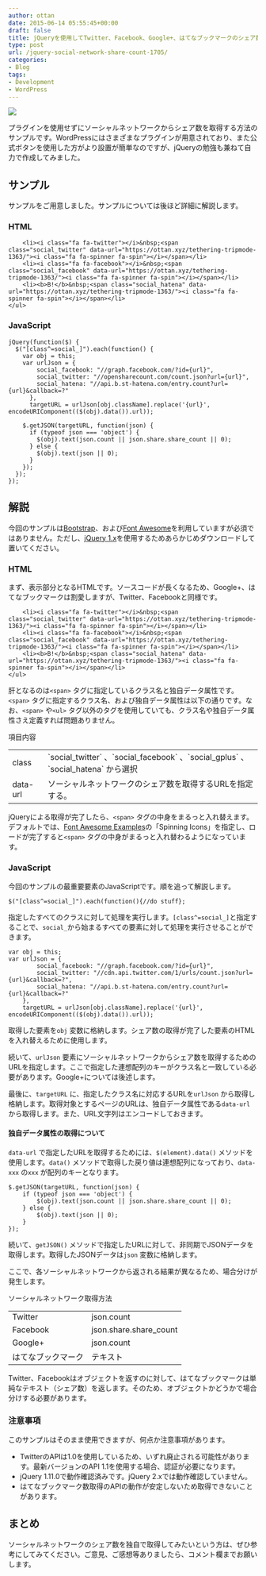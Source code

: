 ```yaml
---
author: ottan
date: 2015-06-14 05:55:45+00:00
draft: false
title: jQueryを使用してTwitter、Facebook、Google+、はてなブックマークのシェア数を非同期で取得する方法のまとめ
type: post
url: /jquery-social-network-share-count-1705/
categories:
- Blog
tags:
- Development
- WordPress
---
```


![](/images/2015/06/150614-557d1764949ee.jpg)






プラグインを使用せずにソーシャルネットワークからシェア数を取得する方法のサンプルです。WordPressにはさまざまなプラグインが用意されており、また公式ボタンを使用した方がより設置が簡単なのですが、jQueryの勉強も兼ねて自力で作成してみました。





## サンプル





サンプルをご用意しました。サンプルについては後ほど詳細に解説します。





### HTML




    
    
        <li><i class="fa fa-twitter"></i>&nbsp;<span class="social_twitter" data-url="https://ottan.xyz/tethering-tripmode-1363/"><i class="fa fa-spinner fa-spin"></i></span></li>
        <li><i class="fa fa-facebook"></i>&nbsp;<span class="social_facebook" data-url="https://ottan.xyz/tethering-tripmode-1363/"><i class="fa fa-spinner fa-spin"></i></span></li>
        <li><b>B!</b>&nbsp;<span class="social_hatena" data-url="https://ottan.xyz/tethering-tripmode-1363/"><i class="fa fa-spinner fa-spin"></i></span></li>
    </ul>





### JavaScript




    
    jQuery(function($) {
      $("[class^=social_]").each(function() {
        var obj = this;
        var urlJson = {
            social_facebook: "//graph.facebook.com/?id={url}",
            social_twitter: "//opensharecount.com/count.json?url={url}",
            social_hatena: "//api.b.st-hatena.com/entry.count?url={url}&callback=?"
          },
          targetURL = urlJson[obj.className].replace('{url}', encodeURIComponent(($(obj).data()).url));
    
        $.getJSON(targetURL, function(json) {
          if (typeof json === 'object') {
            $(obj).text(json.count || json.share.share_count || 0);
          } else {
            $(obj).text(json || 0);
          }
        });
      });
    });





## 解説





今回のサンプルは[Bootstrap](http://getbootstrap.com/)、および[Font Awesome](http://fortawesome.github.io/Font-Awesome/)を利用していますが必須ではありません。ただし、[jQuery 1.x](http://jquery.com/)を使用するためあらかじめダウンロードして置いてください。





### HTML





まず、表示部分となるHTMLです。ソースコードが長くなるため、Google+、はてなブックマークは割愛しますが、Twitter、Facebookと同様です。




    
    
        <li><i class="fa fa-twitter"></i>&nbsp;<span class="social_twitter" data-url="https://ottan.xyz/tethering-tripmode-1363/"><i class="fa fa-spinner fa-spin"></i></span></li>
        <li><i class="fa fa-facebook"></i>&nbsp;<span class="social_facebook" data-url="https://ottan.xyz/tethering-tripmode-1363/"><i class="fa fa-spinner fa-spin"></i></span></li>
        <li><b>B!</b>&nbsp;<span class="social_hatena" data-url="https://ottan.xyz/tethering-tripmode-1363/"><i class="fa fa-spinner fa-spin"></i></span></li>
    </ul>





肝となるのは`<span>` タグに指定しているクラス名と独自データ属性です。`<span>` タグに指定するクラス名、および独自データ属性は以下の通りです。なお、`<span>` や`<ul>` タグ以外のタグを使用していても、クラス名や独自データ属性さえ定義すれば問題ありません。






<table >
<tr >項目内容</tr>
<tr >
<td >class
</td>
<td >`social_twitter` 、`social_facebook` 、`social_gplus` 、`social_hatena` から選択
</td></tr>
<tr >
<td >data-url
</td>
<td >ソーシャルネットワークのシェア数を取得するURLを指定する。
</td></tr>
</table>






jQueryによる取得が完了したら、`<span>` タグの中身をまるっと入れ替えます。デフォルトでは、[Font Awesome Examples](http://fortawesome.github.io/Font-Awesome/examples/)の「Spinning Icons」を指定し、ロードが完了すると`<span>` タグの中身がまるっと入れ替わるようになっています。





### JavaScript





今回のサンプルの最重要要素のJavaScriptです。順を追って解説します。




    
    $("[class^=social_]").each(function(){//do stuff};





指定したすべてのクラスに対して処理を実行します。`[class^=social_]`と指定することで、`social_`から始まるすべての要素に対して処理を実行させることができます。




    
    var obj = this;
    var urlJson = {
            social_facebook: "//graph.facebook.com/?id={url}",
            social_twitter: "//cdn.api.twitter.com/1/urls/count.json?url={url}&callback=?",
            social_hatena: "//api.b.st-hatena.com/entry.count?url={url}&callback=?"
        },
        targetURL = urlJson[obj.className].replace('{url}', encodeURIComponent(($(obj).data()).url));





取得した要素を`obj` 変数に格納します。シェア数の取得が完了した要素のHTMLを入れ替えるために使用します。





続いて、`urlJson` 要素にソーシャルネットワークからシェア数を取得するためのURLを指定します。ここで指定した連想配列のキーがクラス名と一致している必要があります。Google+については後述します。





最後に、`targetURL` に、指定したクラス名に対応するURLを`urlJson` から取得し格納します。取得対象とするページのURLは、独自データ属性である`data-url` から取得します。また、URL文字列はエンコードしておきます。








#### 独自データ属性の取得について




`data-url` で指定したURLを取得するためには、`$(element).data()` メソッドを使用します。`data()` メソッドで取得した戻り値は連想配列になっており、`data-xxx` の`xxx` が配列のキーとなります。







    
    $.getJSON(targetURL, function(json) {
        if (typeof json === 'object') {
            $(obj).text(json.count || json.share.share_count || 0);
        } else {
            $(obj).text(json || 0);
        }
    });





続いて、`getJSON()` メソッドで指定したURLに対して、非同期でJSONデータを取得します。取得したJSONデータは`json` 変数に格納します。





ここで、各ソーシャルネットワークから返される結果が異なるため、場合分けが発生します。






<table >
<tr >ソーシャルネットワーク取得方法</tr>
<tr >
<td >Twitter
</td>
<td >json.count
</td></tr>
<tr >
<td >Facebook
</td>
<td >json.share.share_count
</td></tr>
<tr >
<td >Google+
</td>
<td >json.count
</td></tr>
<tr >
<td >はてなブックマーク
</td>
<td >テキスト
</td></tr>
</table>






Twitter、Facebookはオブジェクトを返すのに対して、はてなブックマークは単純なテキスト（シェア数）を返します。そのため、オブジェクトかどうかで場合分けする必要があります。





### 注意事項





このサンプルはそのまま使用できますが、何点か注意事項があります。






  * TwitterのAPIは1.0を使用しているため、いずれ廃止される可能性があります。最新バージョンのAPI 1.1を使用する場合、認証が必要になります。
  * jQuery 1.11.0で動作確認済みです。jQuery 2.xでは動作確認していません。
  * はてなブックマーク数取得のAPIの動作が安定しないため取得できないことがあります。




## まとめ





ソーシャルネットワークのシェア数を独自で取得してみたいという方は、ぜひ参考にしてみてください。ご意見、ご感想等ありましたら、コメント欄までお願いします。
